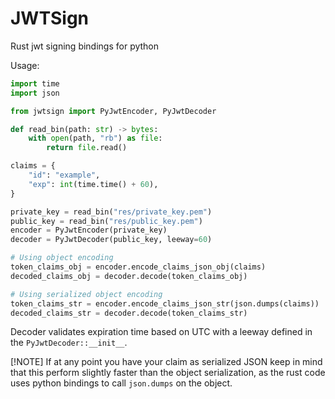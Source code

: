 # JWTSign

Rust jwt signing bindings for python

Usage:

```py
import time
import json

from jwtsign import PyJwtEncoder, PyJwtDecoder

def read_bin(path: str) -> bytes:
    with open(path, "rb") as file:
        return file.read()

claims = {
    "id": "example",
    "exp": int(time.time() + 60),
}

private_key = read_bin("res/private_key.pem")
public_key = read_bin("res/public_key.pem")
encoder = PyJwtEncoder(private_key)
decoder = PyJwtDecoder(public_key, leeway=60)

# Using object encoding
token_claims_obj = encoder.encode_claims_json_obj(claims)
decoded_claims_obj = decoder.decode(token_claims_obj)

# Using serialized object encoding
token_claims_str = encoder.encode_claims_json_str(json.dumps(claims))
decoded_claims_str = decoder.decode(token_claims_str)
```

Decoder validates expiration time based on UTC with a leeway defined in the `PyJwtDecoder::__init__`.

[!NOTE]
If at any point you have your claim as serialized JSON keep in mind that this perform slightly faster than the object serialization, as the rust code uses python bindings to call `json.dumps` on the object.
